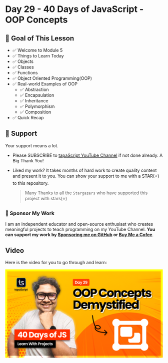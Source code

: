 # Day 29 - 40 Days of JavaScript - OOP Concepts

## **🎯 Goal of This Lesson**

- ✅ Welcome to Module 5
- ✅ Things to Learn Today
- ✅ Objects
- ✅ Classes
- ✅ Functions
- ✅ Object Oriented Programming(OOP)
- ✅ Real-world Examples of OOP
  - ✅ Abstraction
  - ✅ Encapsulation
  - ✅ Inheritance
  - ✅ Polymorphism
  - ✅ Composition
- ✅ Quick Recap

## 🫶 Support

Your support means a lot.

- Please SUBSCRIBE to [tapaScript YouTube Channel](https://youtube.com/tapasadhikary) if not done already. A Big Thank You!
- Liked my work? It takes months of hard work to create quality content and present it to you. You can show your support to me with a STAR(⭐) to this repository.

    > Many Thanks to all the `Stargazers` who have supported this project with stars(⭐)

### 🤝 Sponsor My Work

I am an independent educator and open-source enthusiast who creates meaningful projects to teach programming on my YouTube Channel. **You can support my work by [Sponsoring me on GitHub](https://github.com/sponsors/atapas) or [Buy Me a Cofee](https://buymeacoffee.com/tapasadhikary)**.

## Video

Here is the video for you to go through and learn:

[![day-27](./banner.png)](https://www.youtube.com/watch?v=oRQOiyO-kHg "Video")
